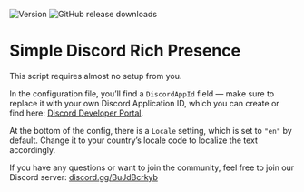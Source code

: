 ![Version](https://img.shields.io/badge/version-1.0.0-blue)
![GitHub release downloads](https://img.shields.io/github/downloads/Menco-Scripts/Menco_rpc/total)

# Simple Discord Rich Presence

This script requires almost no setup from you.

In the configuration file, you’ll find a `DiscordAppId` field — make sure to replace it with your own Discord Application ID, which you can create or find here: [Discord Developer Portal](https://discord.com/developers/applications).

At the bottom of the config, there is a `Locale` setting, which is set to `"en"` by default. Change it to your country’s locale code to localize the text accordingly.

If you have any questions or want to join the community, feel free to join our Discord server: [discord.gg/BuJdBcrkyb](https://discord.gg/BuJdBcrkyb)
